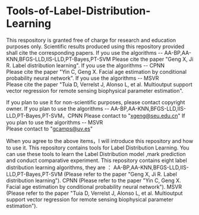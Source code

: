 # Tools-of-Label-Distribution-Learning
This respository is granted free of charge for research and education purposes only.
Scientific results produced using this repository provided shall cite the corresponding papers. 
If you use the algorithms -- AA-BP,AA-KNN,BFGS-LLD,IIS-LLD,PT-Bayes,PT-SVM 
Please cite the paper "Geng X, Ji R. Label distribution learning".
If you use the algorithms -- CPNN  
Please cite the paper "Yin C, Geng X. Facial age estimation by conditional probability neural network".
If you use the algorithms -- MSVR  
Please cite the paper "Tuia D, Verrelst J, Alonso L, et al. Multioutput support vector regression for remote 
sensing biophysical parameter estimation".

If you plan to use it for non-scientific purposes, please contact copyright owner.
If you plan to use the algorithms -- AA-BP,AA-KNN,BFGS-LLD,IIS-LLD,PT-Bayes,PT-SVM，CPNN
Please contact to "xgeng@seu.edu.cn"
If you plan to use the algorithms -- MSVR  
Please contact to "gcamps@uv.es"

When you agree to the above items，I will introduce this repository and how to use it.
This repository contains tools for Label Distribution Learning.
You can use these tools to learn the Label Distribution model ,mark prediction and conduct comparative experiment.
This repository contains eight label distribution learning algorithms,
they are ：
AA-BP,AA-KNN,BFGS-LLD,IIS-LLD,PT-Bayes,PT-SVM (Please refer to the paper "Geng X, Ji R. Label distribution learning").
CPNN  (Please refer to the paper "Yin C, Geng X. Facial age estimation by conditional probability neural network").
MSVR  (Please refer to the paper "Tuia D, Verrelst J, Alonso L, et al. Multioutput support vector regression for remote 
sensing biophysical parameter estimation").

